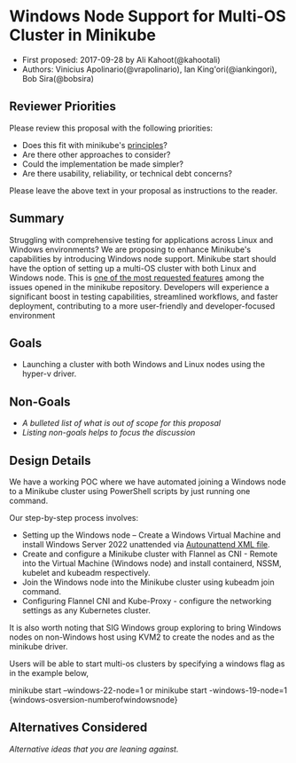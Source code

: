 # Windows Node Support for Multi-OS Cluster in Minikube 

* First proposed: 2017-09-28 by Ali Kahoot(@kahootali)
* Authors: Vinicius Apolinario(@vrapolinario), Ian King'ori(@iankingori), Bob Sira(@bobsira)

## Reviewer Priorities

Please review this proposal with the following priorities:

*   Does this fit with minikube's [principles](https://minikube.sigs.k8s.io/docs/concepts/principles/)?
*   Are there other approaches to consider?
*   Could the implementation be made simpler?
*   Are there usability, reliability, or technical debt concerns?

Please leave the above text in your proposal as instructions to the reader.

## Summary

Struggling with comprehensive testing for applications across Linux and Windows environments? We are proposing to enhance Minikube's capabilities by introducing Windows node support. Minikube start should have the option of setting up a multi-OS cluster with both Linux and Windows node. This is [one of the most requested features](https://github.com/kubernetes/minikube/issues/2015) among the issues opened in the minikube repository. Developers will experience a significant boost in testing capabilities, streamlined workflows, and faster deployment, contributing to a more user-friendly and developer-focused environment 

## Goals

*   Launching a cluster with both Windows and Linux nodes using the hyper-v driver. 

## Non-Goals

*   _A bulleted list of what is out of scope for this proposal_
*   _Listing non-goals helps to focus the discussion_

## Design Details

We have a working POC where we have automated joining a Windows node to a Minikube cluster using PowerShell scripts by just running one command.  

Our step-by-step process involves: 
* Setting up the Windows node – Create a Windows Virtual Machine and install Windows Server 2022 unattended via [Autounattend XML file](https://learn.microsoft.com/en-us/windows-hardware/manufacture/desktop/automate-windows-setup?view=windows-11). 
* Create and configure a Minikube cluster with Flannel as CNI - Remote into the Virtual Machine (Windows node) and install containerd, NSSM, kubelet and kubeadm respectively. 
* Join the Windows node into the Minikube cluster using kubeadm join command. 
* Configuring Flannel CNI and Kube-Proxy - configure the networking settings as any Kubernetes cluster. 

It is also worth noting that SIG Windows group exploring to bring Windows nodes on non-Windows host using KVM2 to create the nodes and as the minikube driver.  

 Users will be able to start multi-os clusters by specifying a windows flag as in the example below, 

minikube start –windows-22-node=1 or minikube start -windows-19-node=1 {windows-osversion-numberofwindowsnode} 

## Alternatives Considered

_Alternative ideas that you are leaning against._
